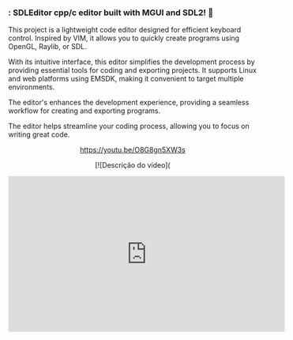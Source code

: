 ### : SDLEditor cpp/c editor built with MGUI and SDL2!  👀 <br>

This project is a lightweight code editor designed for efficient keyboard control. Inspired by VIM, it allows you to quickly create programs using OpenGL, Raylib, or SDL.

With its intuitive interface, this editor simplifies the development process by providing essential tools for coding and exporting projects. It supports Linux and web platforms using EMSDK, making it convenient to target multiple environments.

The editor's  enhances the development experience, providing a seamless workflow for creating and exporting programs. 

The editor helps  streamline your coding process, allowing you to focus on writing great code.
<div id="raw" align="center">

https://youtu.be/O8G8gn5XW3s

[![Descrição do vídeo]([](https://youtu.be/O8G8gn5XW3s)

<iframe width="560" height="315" src="https://www.youtube.com/embed/O8G8gn5XW3s" title="YouTube video player" frameborder="0" allow="accelerometer; autoplay; clipboard-write; encrypted-media; gyroscope; picture-in-picture; web-share" allowfullscreen></iframe>

  </div>
